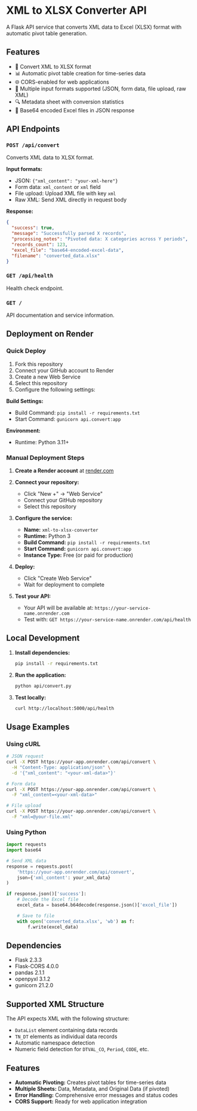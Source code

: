 # XML to XLSX Converter API

A Flask API service that converts XML data to Excel (XLSX) format with automatic pivot table generation.

## Features

- 🔄 Convert XML to XLSX format
- 📊 Automatic pivot table creation for time-series data
- 🌐 CORS-enabled for web applications
- 📁 Multiple input formats supported (JSON, form data, file upload, raw XML)
- 🔍 Metadata sheet with conversion statistics
- 💾 Base64 encoded Excel files in JSON response

## API Endpoints

### `POST /api/convert`

Converts XML data to XLSX format.

**Input formats:**

- JSON: `{"xml_content": "your-xml-here"}`
- Form data: `xml_content` or `xml` field
- File upload: Upload XML file with key `xml`
- Raw XML: Send XML directly in request body

**Response:**

```json
{
  "success": true,
  "message": "Successfully parsed X records",
  "processing_notes": "Pivoted data: X categories across Y periods",
  "records_count": 123,
  "excel_file": "base64-encoded-excel-data",
  "filename": "converted_data.xlsx"
}
```

### `GET /api/health`

Health check endpoint.

### `GET /`

API documentation and service information.

## Deployment on Render

### Quick Deploy

1. Fork this repository
2. Connect your GitHub account to Render
3. Create a new Web Service
4. Select this repository
5. Configure the following settings:

**Build Settings:**

- Build Command: `pip install -r requirements.txt`
- Start Command: `gunicorn api.convert:app`

**Environment:**

- Runtime: Python 3.11+

### Manual Deployment Steps

1. **Create a Render account** at [render.com](https://render.com)

2. **Connect your repository:**

   - Click "New +" → "Web Service"
   - Connect your GitHub repository
   - Select this repository

3. **Configure the service:**

   - **Name:** `xml-to-xlsx-converter`
   - **Runtime:** Python 3
   - **Build Command:** `pip install -r requirements.txt`
   - **Start Command:** `gunicorn api.convert:app`
   - **Instance Type:** Free (or paid for production)

4. **Deploy:**

   - Click "Create Web Service"
   - Wait for deployment to complete

5. **Test your API:**
   - Your API will be available at: `https://your-service-name.onrender.com`
   - Test with: `GET https://your-service-name.onrender.com/api/health`

## Local Development

1. **Install dependencies:**

   ```bash
   pip install -r requirements.txt
   ```

2. **Run the application:**

   ```bash
   python api/convert.py
   ```

3. **Test locally:**
   ```bash
   curl http://localhost:5000/api/health
   ```

## Usage Examples

### Using cURL

```bash
# JSON request
curl -X POST https://your-app.onrender.com/api/convert \
  -H "Content-Type: application/json" \
  -d '{"xml_content": "<your-xml-data>"}'

# Form data
curl -X POST https://your-app.onrender.com/api/convert \
  -F "xml_content=<your-xml-data>"

# File upload
curl -X POST https://your-app.onrender.com/api/convert \
  -F "xml=@your-file.xml"
```

### Using Python

```python
import requests
import base64

# Send XML data
response = requests.post(
    'https://your-app.onrender.com/api/convert',
    json={'xml_content': your_xml_data}
)

if response.json()['success']:
    # Decode the Excel file
    excel_data = base64.b64decode(response.json()['excel_file'])

    # Save to file
    with open('converted_data.xlsx', 'wb') as f:
        f.write(excel_data)
```

## Dependencies

- Flask 2.3.3
- Flask-CORS 4.0.0
- pandas 2.1.1
- openpyxl 3.1.2
- gunicorn 21.2.0

## Supported XML Structure

The API expects XML with the following structure:

- `DataList` element containing data records
- `TN_DT` elements as individual data records
- Automatic namespace detection
- Numeric field detection for `DTVAL_CO`, `Period`, `CODE`, etc.

## Features

- **Automatic Pivoting:** Creates pivot tables for time-series data
- **Multiple Sheets:** Data, Metadata, and Original Data (if pivoted)
- **Error Handling:** Comprehensive error messages and status codes
- **CORS Support:** Ready for web application integration
